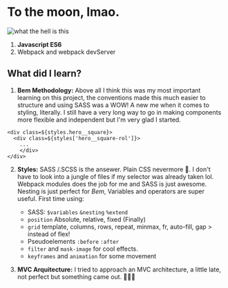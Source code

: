 # To the moon, lmao.

![what the hell is this](https://nyc3.digitaloceanspaces.com/memecreator-cdn/media/__processed__/24f/template-what-the-hell-is-this-1165-0c6db91aec9c.jpeg)

1. **Javascript ES6**
2. Webpack and webpack devServer


## What did I learn?

1. **Bem Methodology:** Above all I think this was my most important learning on this project, the conventions made this much easier to structure and using SASS was a WOW! A new me when it comes to styling, literally. I still have a very long way to go in making components more flexible and independent but I'm very glad I started. 

```
<div class=${styles.hero__square}>
  <div class=${styles['hero__square-rol']}>
    ...
    </div>
</div>
```

2. **Styles:** SASS /.SCSS is the ansewer. Plain CSS nevermore 🤫. I don't have to look into a jungle of files if my selector was already taken lol. Webpack modules does the job for me and SASS is just awesome. Nesting is just perfect for _Bem_, Variables and operators are super useful.
    First time using:
    * SASS: `$variables` `&nesting` `%extend`
    * `position` Absolute, relative, fixed (Finally)
    * `grid` template, columns, rows, repeat, minmax, fr, auto-fill, gap > instead of flex!
    * Pseudoelements `:before` `:after`
    * `filter` and `mask-image` for cool effects.
    * `keyframes` and `animation` for some movement

2. **MVC Arquitecture:** I tried to approach an MVC architecture, a little late, not perfect but something came out. 🤷🏻‍♀️





